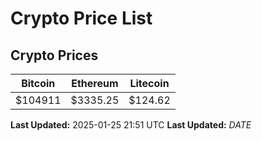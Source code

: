 # Crypto Price List

## Crypto Prices
| Bitcoin | Ethereum | Litecoin |
| ------- | -------- | -------- |
| $104911 | $3335.25 | $124.62 |
**Last Updated:** 2025-01-25 21:51 UTC
**Last Updated:** $DATE$
